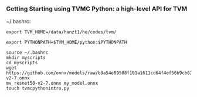 ### Getting Starting using TVMC Python: a high-level API for TVM

~/.bashrc:
```
export TVM_HOME=/data/hanzt1/he/codes/tvm/

export PYTHONPATH=$TVM_HOME/python:$PYTHONPATH
```
```
source ~/.bashrc
mkdir myscripts
cd myscripts
wget https://github.com/onnx/models/raw/b9a54e89508f101a1611cd64f4ef56b9cb62c7cf/vision/classification/resnet/model/resnet50-v2-7.onnx
mv resnet50-v2-7.onnx my_model.onnx
touch tvmcpythonintro.py
```